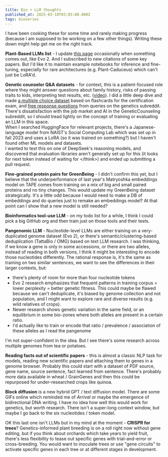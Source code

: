 ```yaml
---
title: Bio + LLM thoughts
published_at: 2025-03-18T03:03:00.000Z
tags: bioseries
---
```


I have been cooking these for some time and rarely making progress (because I am supposed to be working on a few other things). Writing these down might help get me on the right track.

**Plant-Based LLMs list** - I update [this page](https://mapmeld.com/plant-based-llms/) occasionally when something comes out, like Evo 2. And I subscribed to new citations of some key papers. But I'd like it to maintain example notebooks for inference and fine-tuning, especially for rare architectures (e.g. Plant-Caduceus) which can't just be LoRA'd.

**Genetic counselor Q&A datasets** - for context, this is a patient-focused role where they might answer questions about family history, risks of passing traits to kids, interpreting test results, etc. ([video](https://www.youtube.com/watch?v=k8E0klEbKBU)).
I did a little deep dive and made [a multiple choice dataset](https://huggingface.co/datasets/monsoon-nlp/genetic-counselor-multiple-choice) based on flashcards for the certification exam,
and [free response questions](https://huggingface.co/datasets/monsoon-nlp/genetic-counselor-freeform-questions) from queries on the genetics subreddit.<br/>
There's dissatisfaction with the job market and AI in the GeneticCounseling subreddit, so I should tread lightly on the concept of training or evaluating an LLM in this space.<br/>
When I searched HuggingFace for relevant projects, there's a Japanese-language model from NAIST's Social Computing Lab which was set up in fall 2023 and uses a LoRA (so it was trained on something?) but I haven't found other ML models and datasets.<br/>
I wanted to test this on one of DeepSeek's reasoning models, and discovered that evaluation libraries aren't generally set up for this (it looks for next token instead of waiting for &lt;/think&gt;)
and ended up submitting a pull request.

**Fine-grained protein pairs for GreenBeing** - I didn't confirm this yet, but I believe that the underperformance of last year's Matryoshka embeddings model on TAPE comes from training on a mix of big and small paired proteins and no tiny changes.
This would update my GreenBeing dataset strategically. It's a little odd because I would need to make a DB of embeddings and do queries just to remake an embeddings model? At that point can I show that a new model is still needed?

**Bioinformatics tool-use LLM** - on my todo list for a while, I think I could pick a big GitHub org and then train just on those tools and their tests.

**Pangenomic LLM** - Nucleotide-level LLMs are either training on a very-duplicated genome dataset (Evo 2), or there's semantic/clustering-based deduplication (TattaBio / OMG) based on text LLM research. I was thinking, if we know a gene is only in some accessions, or there are two alleles, instead of reading in both versions, I think it might be interesting to encode those nucleotides differently.
The rational response is, it's the same as training on two similar sentences, we want to see the differences in their larger contexts, but:
- there's plenty of room for more than four nucleotide tokens
- Evo 2 research emphasizes that frequent patterns in training corpus = lower perplexity = better genetic fitness. This could maybe be flawed because we can't deduplicate, it's biased by genome collection and not population, and I might want to explore rare and diverse results (e.g. wild relatives of crops).
- Newer research shows genetic variation in the same field, or an equilibrium in some bio-zones where both alleles are present in a certain ratio.
- I'd actually like to train or encode that ratio / prevalence / association of these alleles as I read the pangenome

I'm not super-confident in the idea. But I see there's some research across multiple genomes from tea or potatoes.

**Reading facts out of scientific papers** - this is almost a classic NLP task for models, reading new scientific papers and attaching them to genes in a genome browser.
Probably this could start with a dataset of PDF source, gene name, source sentence, fact learned from sentence. There's probably more data available in wheat / GrainGenes
and then this could be repurposed for under-researched crops like quinoa.

**Block diffusion** is a new hybrid GPT / text diffusion model. There are some GIFs online which reminded me of *Arrival* or maybe the emergence of bidirectional DNA writing. I have no idea how well this would work for genetics, but worth research.
There isn't a super-long context window, but maybe I go back to the six nucleotides / token model.

OK this last one isn't LLMs but in my mind at the moment - **CRISPR for trees**? Genetics-informed plant breeding is on a roll right now without gene editing,
but if you think about orchards which take years to yield fruit, there's less flexibility to tease out specific genes with trial-and-error or cross-breeding.
You would want to inoculate trees or use "gene circuits" to activate specific genes in each tree or at different stages in development.


<br/><br/><br/>
